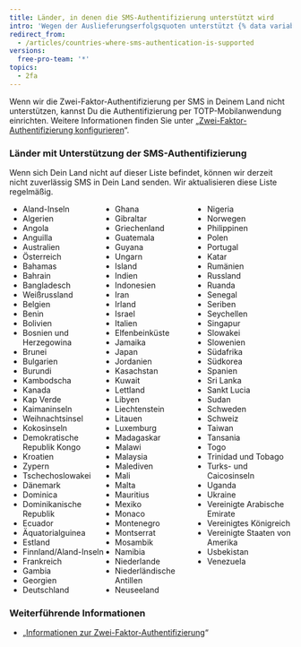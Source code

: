 ```yaml
---
title: Länder, in denen die SMS-Authentifizierung unterstützt wird
intro: 'Wegen der Auslieferungserfolgsquoten unterstützt {% data variables.product.product_name %} die Zwei-Faktor-Authentifizierung per SMS nur in bestimmten Ländern.'
redirect_from:
  - /articles/countries-where-sms-authentication-is-supported
versions:
  free-pro-team: '*'
topics:
  - 2fa
---
```


Wenn wir die Zwei-Faktor-Authentifizierung per SMS in Deinem Land nicht unterstützen, kannst Du die Authentifizierung per TOTP-Mobilanwendung einrichten. Weitere Informationen finden Sie unter „[Zwei-Faktor-Authentifizierung konfigurieren](/articles/configuring-two-factor-authentication)“.

### Länder mit Unterstützung der SMS-Authentifizierung

Wenn sich Dein Land nicht auf dieser Liste befindet, können wir derzeit nicht zuverlässig SMS in Dein Land senden. Wir aktualisieren diese Liste regelmäßig.

<ul style="-webkit-column-count: 3; -moz-column-count: 3; column-count: 3;">
<li>Aland-Inseln</li>
<li>Algerien</li>
<li>Angola</li>
<li>Anguilla</li>
<li>Australien</li>
<li>Österreich</li>
<li>Bahamas</li>
<li>Bahrain</li>
<li>Bangladesch</li>
<li>Weißrussland</li>
<li>Belgien</li>
<li>Benin</li>
<li>Bolivien</li>
<li>Bosnien und Herzegowina</li>
<li>Brunei</li>
<li>Bulgarien</li>
<li>Burundi</li>
<li>Kambodscha</li>
<li>Kanada</li>
<li>Kap Verde</li>
<li>Kaimaninseln</li>
<li>Weihnachtsinsel</li>
<li>Kokosinseln</li>
<li>Demokratische Republik Kongo</li>
<li>Kroatien</li>
<li>Zypern</li>
<li>Tschechoslowakei</li>
<li>Dänemark</li>
<li>Dominica</li>
<li>Dominikanische Republik</li>
<li>Ecuador</li>
<li>Äquatorialguinea</li>
<li>Estland</li>
<li>Finnland/Aland-Inseln</li>
<li>Frankreich</li>
<li>Gambia</li>
<li>Georgien</li>
<li>Deutschland</li>
<li>Ghana</li>
<li>Gibraltar</li>
<li>Griechenland</li>
<li>Guatemala</li>
<li>Guyana</li>
<li>Ungarn</li>
<li>Island</li>
<li>Indien</li>
<li>Indonesien</li>
<li>Iran</li>
<li>Irland</li>
<li>Israel</li>
<li>Italien</li>
<li>Elfenbeinküste</li>
<li>Jamaika</li>
<li>Japan</li>
<li>Jordanien</li>
<li>Kasachstan</li>
<li>Kuwait</li>
<li>Lettland</li>
<li>Libyen</li>
<li>Liechtenstein</li>
<li>Litauen</li>
<li>Luxemburg</li>
<li>Madagaskar</li>
<li>Malawi</li>
<li>Malaysia</li>
<li>Malediven</li>
<li>Mali</li>
<li>Malta</li>
<li>Mauritius</li>
<li>Mexiko</li>
<li>Monaco</li>
<li>Montenegro</li>
<li>Montserrat</li>
<li>Mosambik</li>
<li>Namibia</li>
<li>Niederlande</li>
<li>Niederländische Antillen</li>
<li>Neuseeland</li>
<li>Nigeria</li>
<li>Norwegen</li>
<li>Philippinen</li>
<li>Polen</li>
<li>Portugal</li>
<li>Katar</li>
<li>Rumänien</li>
<li>Russland</li>
<li>Ruanda</li>
<li>Senegal</li>
<li>Seriben</li>
<li>Seychellen</li>
<li>Singapur</li>
<li>Slowakei</li>
<li>Slowenien</li>
<li>Südafrika</li>
<li>Südkorea</li>
<li>Spanien</li>
<li>Sri Lanka</li>
<li>Sankt Lucia</li>
<li>Sudan</li>
<li>Schweden</li>
<li>Schweiz</li>
<li>Taiwan</li>
<li>Tansania</li>
<li>Togo</li>
<li>Trinidad und Tobago</li>
<li>Turks- und Caicosinseln</li>
<li>Uganda</li>
<li>Ukraine</li>
<li>Vereinigte Arabische Emirate</li>
<li>Vereinigtes Königreich</li>
<li>Vereinigte Staaten von Amerika</li>
<li>Usbekistan</li>
<li>Venezuela</li>
</ul>

### Weiterführende Informationen

- „[Informationen zur Zwei-Faktor-Authentifizierung](/articles/about-two-factor-authentication)“
